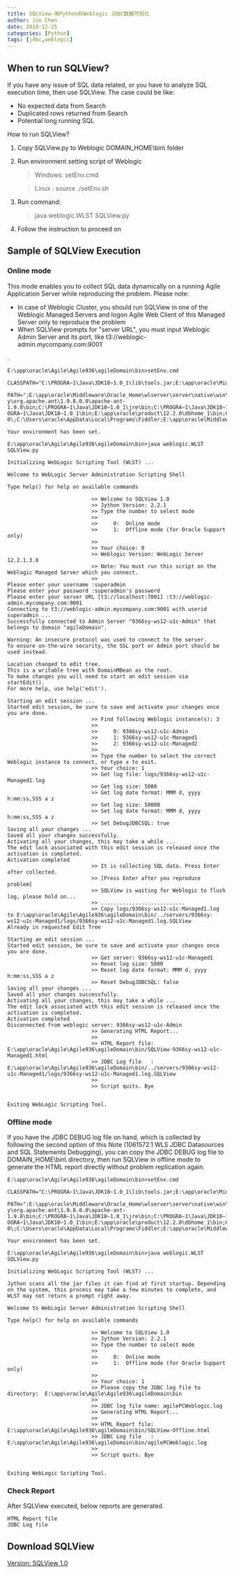 ```yaml
---
title: SQLView-用Python将Weblogic JDBC数据可视化
author: Jie Chen
date: 2018-12-25
categories: [Python]
tags: [jdbc,weblogic]
---
```


## When to run SQLView?

If you have any issue of SQL data related, or you have to analyze SQL execution time, then use SQLView. The case could be like:

* No expected data from Search
* Duplicated rows returned from Search
* Potential long running SQL

How to run SQLView?

1. Copy SQLView.py to Weblogic DOMAIN_HOME\bin\ folder
2. Run environment setting script of Weblogic

	> Windows: setEnv.cmd
	
	> Linux     : source ./setEnv.sh
		
3. Run command:

	> java weblogic.WLST SQLView.py
		
4. Follow the instruction to proceed on


## Sample of SQLView Execution

### Online mode

This mode enables you to collect SQL data dynamically on a running Agile Application Server while reproducing the problem. Please note:

* In case of Weblogic Cluster, you should run SQLView in one of the Weblogic Managed Servers and logon Agile Web Client of this Managed Server only to reproduce the problem
* When SQLView prompts for "server URL", you must input Weblogic Admin Server and its port, like t3://weblogic-admin.mycompany.com:9001

.


	E:\app\oracle\Agile\Agile936\agileDomain\bin>setEnv.cmd

	CLASSPATH="C:\PROGRA~1\Java\JDK18~1.0_1\lib\tools.jar;E:\app\oracle\Middleware\Oracle_Home\wlserver\modules\features\wlst.wls.classpath.jar;"

	PATH=";E:\app\oracle\Middleware\Oracle_Home\wlserver\server\native\win\x64;E:\app\oracle\Middleware\Oracle_Home\wlserver\server\bin;E:\app\oracle\Middleware\Oracle_Home\oracle_common\modules\thirdpart
	y\org.apache.ant\1.9.8.0.0\apache-ant-1.9.8\bin;C:\PROGRA~1\Java\JDK18~1.0_1\jre\bin;C:\PROGRA~1\Java\JDK18~1.0_1\bin;E:\app\oracle\Middleware\Oracle_Home\wlserver\server\native\win\x64\oci920_8;C:\PR
	OGRA~1\Java\JDK18~1.0_1\bin;E:\app\oracle\product\12.2.0\dbhome_1\bin;C:\PROGRA~2\COMMON~1\Oracle\Java\javapath;C:\Windows\System32;C:\Windows;C:\Windows\System32\wbem;C:\Windows\System32\WINDOW~1\v1.
	0\;C:\Users\oracle\AppData\Local\Programs\Fiddler;E:\app\oracle\Middleware\Oracle_Home\oracle_common\modules\org.apache.maven_3.2.5\bin"

	Your environment has been set.

	E:\app\oracle\Agile\Agile936\agileDomain\bin>java weblogic.WLST SQLView.py

	Initializing WebLogic Scripting Tool (WLST) ...

	Welcome to WebLogic Server Administration Scripting Shell

	Type help() for help on available commands

							   >> Welcome to SQLView 1.0
							   >> Jython Version: 2.2.1
							   >> Type the number to select mode
							   >>
							   >>     0:  Online mode
							   >>     1:  Offline mode (for Oracle Support only)
							   >>
							   >> Your choice: 0
							   >> Weblogic Version: WebLogic Server 12.2.1.3.0
							   >> Note: You must run this script on the Weblogic Managed Server which you connect.
							   >>
	Please enter your username :superadmin
	Please enter your password :superadmin's password
	Please enter your server URL [t3://localhost:7001] :t3://weblogic-admin.mycompany.com:9001
	Connecting to t3://weblogic-admin.mycompany.com:9001 with userid superadmin ...
	Successfully connected to Admin Server "9366sy-ws12-u1c-Admin" that belongs to domain "agileDomain".

	Warning: An insecure protocol was used to connect to the server.
	To ensure on-the-wire security, the SSL port or Admin port should be used instead.

	Location changed to edit tree.
	This is a writable tree with DomainMBean as the root.
	To make changes you will need to start an edit session via startEdit().
	For more help, use help('edit').

	Starting an edit session ...
	Started edit session, be sure to save and activate your changes once you are done.
							   >> Find following Weblogic instance(s): 3
							   >>
							   >>     0: 9366sy-ws12-u1c-Admin
							   >>     1: 9366sy-ws12-u1c-Managed1
							   >>     2: 9366sy-ws12-u1c-Managed2
							   >>
							   >> Type the number to select the correct Weblogic instance to connect, or type x to exit.
							   >> Your choice: 1
							   >> Get log file: logs/9366sy-ws12-u1c-Managed1.log
							   >> Get log size: 5000
							   >> Get log date format: MMM d, yyyy h:mm:ss,SSS a z
							   >> Set log size: 50000
							   >> Set log date format: MMM d, yyyy h:mm:ss,SSS a z
							   >> Set DebugJDBCSQL: true
	Saving all your changes ...
	Saved all your changes successfully.
	Activating all your changes, this may take a while ...
	The edit lock associated with this edit session is released once the activation is completed.
	Activation completed
							   >> It is collecting SQL data. Press Enter after collected.
							   >> [Press Enter after you reproduce problem]
							   >> SQLView is waiting for Weblogic to flush log, please hold on...
							   >> ...........................
							   >> Copy logs/9366sy-ws12-u1c-Managed1.log to E:\app\oracle\Agile\Agile936\agileDomain\bin/../servers/9366sy-ws12-u1c-Managed1/logs/9366sy-ws12-u1c-Managed1.log.SQLView
	Already in requested Edit Tree

	Starting an edit session ...
	Started edit session, be sure to save and activate your changes once you are done.
							   >> Get server: 9366sy-ws12-u1c-Managed1
							   >> Reset log size: 5000
							   >> Reset log date format: MMM d, yyyy h:mm:ss,SSS a z
							   >> Reset DebugJDBCSQL: false
	Saving all your changes ...
	Saved all your changes successfully.
	Activating all your changes, this may take a while ...
	The edit lock associated with this edit session is released once the activation is completed.
	Activation completed
	Disconnected from weblogic server: 9366sy-ws12-u1c-Admin
							   >> Generating HTML Report...
							   >>
							   >> HTML Report file: E:\app\oracle\Agile\Agile936\agileDomain\bin/SQLView-9366sy-ws12-u1c-Managed1.html
							   >> JDBC Log file   : E:\app\oracle\Agile\Agile936\agileDomain\bin/../servers/9366sy-ws12-u1c-Managed1/logs/9366sy-ws12-u1c-Managed1.log.SQLView
							   >>
							   >> Script quits. Bye


	Exiting WebLogic Scripting Tool.

### Offline mode

If you have the JDBC DEBUG log file on hand, which is collected by following the second option of this Note (1061572.1 WLS JDBC Datasources and SQL Statements Debugging), you can copy the JDBC DEBUG log file to DOMAIN_HOME\bin\ directory, then run SQLView in offline mode to generate the HTML report directly without problem replication again.


	E:\app\oracle\Agile\Agile936\agileDomain\bin>setEnv.cmd

	CLASSPATH="C:\PROGRA~1\Java\JDK18~1.0_1\lib\tools.jar;E:\app\oracle\Middleware\Oracle_Home\wlserver\modules\features\wlst.wls.classpath.jar;"

	PATH=";E:\app\oracle\Middleware\Oracle_Home\wlserver\server\native\win\x64;E:\app\oracle\Middleware\Oracle_Home\wlserver\server\bin;E:\app\oracle\Middleware\Oracle_Home\oracle_common\modules\thirdpart
	y\org.apache.ant\1.9.8.0.0\apache-ant-1.9.8\bin;C:\PROGRA~1\Java\JDK18~1.0_1\jre\bin;C:\PROGRA~1\Java\JDK18~1.0_1\bin;E:\app\oracle\Middleware\Oracle_Home\wlserver\server\native\win\x64\oci920_8;C:\PR
	OGRA~1\Java\JDK18~1.0_1\bin;E:\app\oracle\product\12.2.0\dbhome_1\bin;C:\PROGRA~2\COMMON~1\Oracle\Java\javapath;C:\Windows\System32;C:\Windows;C:\Windows\System32\wbem;C:\Windows\System32\WINDOW~1\v1.
	0\;C:\Users\oracle\AppData\Local\Programs\Fiddler;E:\app\oracle\Middleware\Oracle_Home\oracle_common\modules\org.apache.maven_3.2.5\bin"

	Your environment has been set.

	E:\app\oracle\Agile\Agile936\agileDomain\bin>java weblogic.WLST SQLView.py

	Initializing WebLogic Scripting Tool (WLST) ...

	Jython scans all the jar files it can find at first startup. Depending on the system, this process may take a few minutes to complete, and WLST may not return a prompt right away.

	Welcome to WebLogic Server Administration Scripting Shell

	Type help() for help on available commands

							   >> Welcome to SQLView 1.0
							   >> Jython Version: 2.2.1
							   >> Type the number to select mode
							   >>
							   >>     0:  Online mode
							   >>     1:  Offline mode (for Oracle Support only)
							   >>
							   >> Your choice: 1
							   >> Please copy the JDBC log file to directory:  E:\app\oracle\Agile\Agile936\agileDomain\bin
							   >>
							   >> JDBC log file name: agilePCWeblogic.log
							   >> Generating HTML Report...
							   >>
							   >> HTML Report file: E:\app\oracle\Agile\Agile936\agileDomain\bin/SQLView-Offline.html
							   >> JDBC Log file   : E:\app\oracle\Agile\Agile936\agileDomain\bin/agilePCWeblogic.log
							   >>
							   >> Script quits. Bye


	Exiting WebLogic Scripting Tool.
	
### Check Report

 After SQLView executed, below reports are generated.

    HTML Report file
    JDBC Log file

## Download SQLView
	
<a href="/lab/SQLView.py" target="_blank">Version: SQLView 1.0</a>


